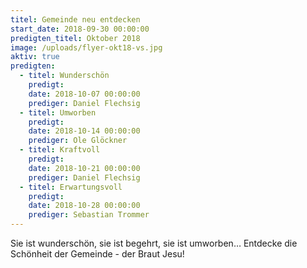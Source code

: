 ```yaml
---
titel: Gemeinde neu entdecken
start_date: 2018-09-30 00:00:00
predigten_titel: Oktober 2018
image: /uploads/flyer-okt18-vs.jpg
aktiv: true
predigten:
  - titel: Wunderschön
    predigt:
    date: 2018-10-07 00:00:00
    prediger: Daniel Flechsig
  - titel: Umworben
    predigt:
    date: 2018-10-14 00:00:00
    prediger: Ole Glöckner
  - titel: Kraftvoll
    predigt:
    date: 2018-10-21 00:00:00
    prediger: Daniel Flechsig
  - titel: Erwartungsvoll
    predigt:
    date: 2018-10-28 00:00:00
    prediger: Sebastian Trommer
---
```


Sie ist wunderschön, sie ist begehrt, sie ist umworben… Entdecke die Schönheit der Gemeinde - der Braut Jesu!